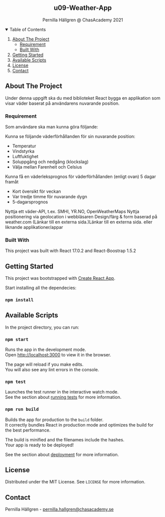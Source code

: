 <!-- Project -->
<br />
<p align="center">
  <h2 align="center">u09-Weather-App</h2>
    
  <p align="center">
    Pernilla Hällgren @ ChasAcademy 2021
  </p>
</p>

<!-- TABLE OF CONTENTS -->
<details open="open">
  <summary>Table of Contents</summary>
  <ol>
    <li>
      <a href="#about-the-project">About The Project</a>
       <ul>
        <li><a href="#requirement">Requirement</a></li>
      </ul>
      <ul>
        <li><a href="#built-with">Built With</a></li>
      </ul>
    </li>
    <li>
      <a href="#getting-started">Getting Started</a>
    </li>
    <li>
      <a href="#available-scripts">Available Scripts</a>
    </li>
    <li><a href="#license">License</a></li>
    <li><a href="#contact">Contact</a></li>
  </ol>
</details>

## About The Project

Under denna uppgift ska du med biblioteket React bygga en applikation som visar väder baserat på användarens nuvarande position.

### Requirement

Som användare ska man kunna göra följande:

Kunna se följande väderförhållanden för sin nuvarande position:
* Temperatur
* Vindstyrka
* Luftfuktighet
* Soluppgång och nedgång (klockslag)
* Välja mellan Farenheit och Celsius

Kunna få en väderleksprognos för väderförhållanden (enligt ovan) 5 dagar framåt 
* Kort översikt för veckan
* Var tredje timme för nuvarande dygn
* 5-dagarsprognos

Nyttja ett väder-API, t.ex. SMHI, YR.NO, OpenWeatherMaps
Nyttja positionering via geolocation i webbläsaren
Design/färg & form baserad på weather.com (Länkar till en externa sida.)Länkar till en externa sida. eller liknande applikationer/appar

### Built With

This project was built with React 17.0.2 and React-Boostrap 1.5.2

## Getting Started 

This project was bootstrapped with [Create React App](https://github.com/facebook/create-react-app).

Start installing all the dependecies: 
### `npm install`

## Available Scripts

In the project directory, you can run:

### `npm start`

Runs the app in the development mode.\
Open [http://localhost:3000](http://localhost:3000) to view it in the browser.

The page will reload if you make edits.\
You will also see any lint errors in the console.

### `npm test`

Launches the test runner in the interactive watch mode.\
See the section about [running tests](https://facebook.github.io/create-react-app/docs/running-tests) for more information.

### `npm run build`

Builds the app for production to the `build` folder.\
It correctly bundles React in production mode and optimizes the build for the best performance.

The build is minified and the filenames include the hashes.\
Your app is ready to be deployed!

See the section about [deployment](https://facebook.github.io/create-react-app/docs/deployment) for more information.

## License

Distributed under the MIT License. See `LICENSE` for more information.

<!-- CONTACT -->
## Contact

Pernilla Hällgren - pernilla.hallgren@chasacademy.se
